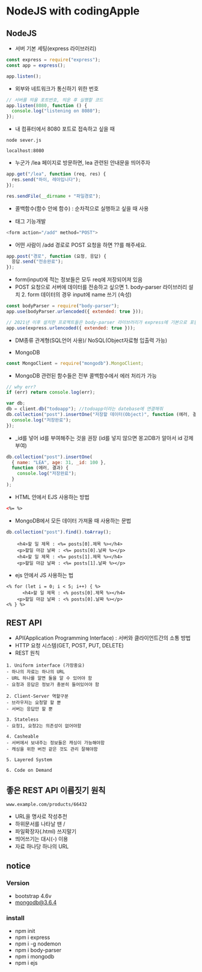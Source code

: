 # NodeJS with codingApple

## NodeJS

- 서버 기본 세팅(express 라이브러리)

```js
const express = require("express");
const app = express();

app.listen();
```

- 외부와 네트워크가 통신하기 위한 번호

```js
// 서버를 띄울 포트번호, 띄운 후 실행할 코드
app.listen(8080, function () {
  console.log("listening on 8080");
});
```

- 내 컴퓨터에서 8080 포트로 접속하고 싶을 때

```
node sever.js
```

```
localhost:8080
```

- 누군가 /lea 페이지로 방문하면, lea 관련된 안내문을 띄어주자

```js
app.get("/lea", function (req, res) {
  res.send("하이, 레아입니다");
});
```

```js
res.sendFile(__dirname + "파일경로");
```

- 콜백함수(함수 안에 함수) : 순차적으로 실행하고 싶을 때 사용

- <form> 태그 기능개발

```js
<form action="/add" method="POST">
```

- 어떤 사람이 /add 경로로 POST 요청을 하면 ??를 해주세요.

```js
app.post("경로", function (요청, 응답) {
  응답.send("전송완료");
});
```

- form(input)에 적는 정보들은 모두 req에 저장되어져 있음
- POST 요청으로 서버에 데이터를 전송하고 싶으면 1. body-parser 라이브러리 설치 2. form 데이터의 경우 input에 name 쓰기 (속성)

```js
const bodyParser = require("body-parser");
app.use(bodyParser.urlencoded({ extended: true }));
```

```js
// 2021년 이후 설치한 프로젝트들은 body-parser 라이브러리가 express에 기본으로 포함 되기 때문에 따로 설치 X
app.use(express.urlencoded({ extended: true }));
```

- DM종류 관계형(SQL언어 사용)/ NoSQL(Object자료형 입출력 가능)

- MongoDB

```js
const MongoClient = require("mongodb").MongoClient;
```

- MongoDB 관련된 함수들은 전부 콜백함수에서 에러 처리가 가능

```js
// why err?
if (err) return console.log(err);
```

```js
var db;
db = client.db("todoapp"); //todoapp이라는 datebase에 연결해줘
db.collection("post").insertOne("저장할 데이터(Object)", function (에러, 결과) {
  console.log("저장완료");
});
```

- \_id를 넣어 id를 부여해주는 것을 권장 (id를 넣지 않으면 몽고DB가 알아서 id 강제부여)

```js
db.collection("post").insertOne(
  { name: "LEA", age: 31, _id: 100 },
  function (에러, 결과) {
    console.log("저장완료");
  }
);
```

- HTML 안에서 EJS 사용하는 방법

```HTML
<%= %>
```

- MongoDB에서 모든 데이터 가져올 때 사용하는 문법

```js
db.collection("post").find().toArray();
```

```ejs
    <h4>할 일 제목 : <%= posts[0].제목 %></h4>
    <p>할일 마감 날짜 : <%= posts[0].날짜 %></p>
    <h4>할 일 제목 : <%= posts[1].제목 %></h4>
    <p>할일 마감 날짜 : <%= posts[1].날짜 %></p>
```

- ejs 안에서 JS 사용하는 법

```ejs
<% for (let i = 0; i < 5; i++) { %>
      <h4>할 일 제목 : <% posts[0].제목 %></h4>
    <p>할일 마감 날짜 : <% posts[0].날짜 %></p>
<% } %>
```

## REST API

- API(Application Programming Interface) : 서버와 클라이언트간의 소통 방법
- HTTP 요청 시스템(GET, POST, PUT, DELETE)
- REST 원칙

```
1. Uniform interface (가장중요)
- 하나의 자료는 하나의 URL
- URL 하나를 알면 둘을 알 수 있어야 함
- 요청과 응답은 정보가 충분히 들어있어야 함
```

```
2. Client-Server 역할구분
- 브라우저는 요청말 할 뿐
- 서버는 응답만 할 뿐
```

```
3. Stateless
- 요청1, 요청2는 의존성이 없어야함
```

```
4. Casheable
- 서버에서 보내주는 정보들은 캐싱이 가능해야함
- 캐싱을 위한 버전 같은 것도 관리 잘해야함
```

```
5. Layered System
```

```
6. Code on Demand
```

## 좋은 REST API 이름짓기 원칙

```
www.example.com/products/66432
```

- URL을 명사로 작성추천
- 하위문서를 나타날 땐 /
- 파일확장자(.html) 쓰지말기
- 띄어쓰기는 대시(-) 이용
- 자료 하나당 하나의 URL

## notice

### Version

- bootstrap 4.6v
- mongodb@3.6.4

### install

- npm init
- npm i express
- npm i -g nodemon
- npm i body-parser
- npm i mongodb
- npm i ejs

